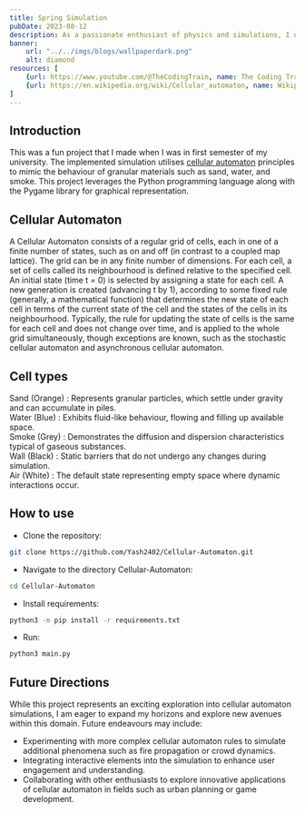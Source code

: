 ```yaml
---
title: Spring Simulation
pubDate: 2023-08-12
description: As a passionate enthusiast of physics and simulations, I undertook a project during my 12th-grade to delve into the intricacies of physics-based simulations. The objective was to develop a realistic cloth simulation using fundamental physics principles, particularly focusing on the behaviour of springs. I was not that focused on the code quality; I  will fix this in the future and optimize it. I will make this project in C++ using the SDL or Raylib libraries too.
banner:
    url: "../../imgs/blogs/wallpaperdark.png"
    alt: diamond
resources: [
    {url: https://www.youtube.com/@TheCodingTrain, name: The Coding Train}, 
    {url: https://en.wikipedia.org/wiki/Cellular_automaton, name: Wikipedia/Cellular-Automaton}
]
---
```

## Introduction
This was a fun project that I made when I was in first semester of my university.
The implemented simulation utilises [cellular automaton](https://youtube.com) principles to mimic the behaviour of granular materials such as sand, water, and smoke. This project leverages the Python programming language along with the Pygame library for graphical representation.

## Cellular Automaton

A Cellular Automaton consists of a regular grid of cells, each in one of a finite number of states, such as on and off (in contrast to a coupled map lattice). The grid can be in any finite number of dimensions. For each cell, a set of cells called its neighbourhood is defined relative to the specified cell. An initial state (time t = 0) is selected by assigning a state for each cell. A new generation is created (advancing t by 1), according to some fixed rule (generally, a mathematical function) that determines the new state of each cell in terms of the current state of the cell and the states of the cells in its neighbourhood. Typically, the rule for updating the state of cells is the same for each cell and does not change over time, and is applied to the whole grid simultaneously, though exceptions are known, such as the stochastic cellular automaton and asynchronous cellular automaton.

## Cell types 

Sand (Orange) : Represents granular particles, which settle under gravity and can accumulate in piles.  
Water (Blue) : Exhibits fluid-like behaviour, flowing and filling up available space.  
Smoke (Grey) : Demonstrates the diffusion and dispersion characteristics typical of gaseous substances.  
Wall (Black) : Static barriers that do not undergo any changes during simulation.  
Air (White) : The default state representing empty space where dynamic interactions occur.

## How to use 
- Clone the repository:
```bash
git clone https://github.com/Yash2402/Cellular-Automaton.git
```
- Navigate to the directory Cellular-Automaton:
```bash
cd Cellular-Automaton
```
- Install requirements:
```bash
python3 -m pip install -r requirements.txt
```
- Run:
```bash
python3 main.py
```

## Future Directions
While this project represents an exciting exploration into cellular automaton simulations, I am eager to expand my horizons and explore new avenues within this domain. Future endeavours may include:  
- Experimenting with more complex cellular automaton rules to simulate additional phenomena such as fire propagation or crowd dynamics.  
- Integrating interactive elements into the simulation to enhance user engagement and understanding.  
- Collaborating with other enthusiasts to explore innovative applications of cellular automaton in fields such as urban planning or game development.